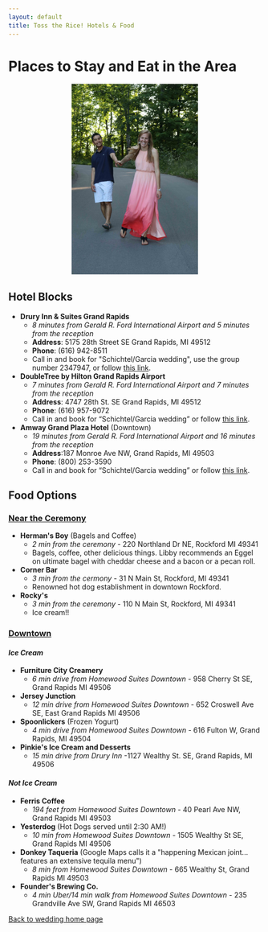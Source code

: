 ```yaml
---
layout: default
title: Toss the Rice! Hotels & Food
---
```


# Places to Stay and Eat in the Area
<center><img src="picture2.jpeg" style="width:50%"/></center>

## Hotel Blocks
- **Drury Inn & Suites Grand Rapids**
    - *8 minutes from Gerald R. Ford International Airport and 5 minutes from the reception*
    - **Address**: 5175 28th Street SE Grand Rapids, MI 49512
    - **Phone**: (616) 942-8511
    - Call in and book for "Schichtel/Garcia wedding", use the group number 2347947, or follow [this link](https://www.druryhotels.com/bookandstay/newreservation/?groupno=2347947).
- **DoubleTree by Hilton Grand Rapids Airport**
    - *7 minutes from Gerald R. Ford International Airport and 7 minutes from the reception*
    - **Address**: 4747 28th St. SE Grand Rapids, MI 49512
    - **Phone**: (616) 957-9072
    - Call in and book for “Schichtel/Garcia wedding” or follow [this link](https://secure3.hilton.com/en_US/dt/reservation/book.htm?inputModule=HOTEL&ctyhocn=GRRAIDT&spec_plan=CDTSGW&arrival=20190503&departure=20190505&cid=OM,WW,HILTONLINK,EN,DirectLink&fromId=HILTONLINKDIRECT).
- **Amway Grand Plaza Hotel** (Downtown)
    - *19 minutes from Gerald R. Ford International Airport and 16 minutes from the reception*
    - **Address**:187 Monroe Ave NW, Grand Rapids, MI 49503
    - **Phone**: (800) 253-3590
    - Call in and book for “Schichtel/Garcia wedding” or follow [this link](https://book.passkey.com/e/49745695).

## Food Options
### <u>Near the Ceremony</u>

- **Herman's Boy** (Bagels and Coffee)
    - *2 min from the ceremony* - 220 Northland Dr NE, Rockford MI 49341
    - Bagels, coffee, other delicious things. Libby recommends an Eggel on ultimate bagel with cheddar cheese and a bacon or a pecan roll.
- **Corner Bar**
    - *3 min from the cermony* - 31 N Main St, Rockford, MI 49341
    - Renowned hot dog establishment in downtown Rockford.
- **Rocky's**
    - *3 min from the ceremony* - 110 N Main St, Rockford, MI 49341
    - Ice cream!!

### <u>Downtown</u>

#### *Ice Cream*
- **Furniture City Creamery**
    - *6 min drive from Homewood Suites Downtown* - 958 Cherry St SE, Grand Rapids MI 49506
- **Jersey Junction**
    - *12 min drive from Homewood Suites Downtown* - 652 Croswell Ave SE, East Grand Rapids MI 49506
- **Spoonlickers** (Frozen Yogurt)
    - *4 min drive from Homewood Suites Downtown* - 616 Fulton W, Grand Rapids, MI 49504
- **Pinkie's Ice Cream and Desserts**
    - *15 min drive from Drury Inn* -1127 Wealthy St. SE, Grand Rapids, MI 49506



#### *Not Ice Cream*
- **Ferris Coffee**
    - *194 feet from Homewood Suites Downtown* - 40 Pearl Ave NW, Grand Rapids MI 49503
- **Yesterdog** (Hot Dogs served until 2:30 AM!)
    - *10 min from Homewood Suites Downtown* - 1505 Wealthy St SE, Grand Rapids MI 49506
- **Donkey Taqueria** (Google Maps calls it a "happening Mexican joint... features an extensive tequila menu")
    - *8 min from Homewood Suites Downtown* - 665 Wealthy St, Grand Rapids MI 49503
- **Founder's Brewing Co.**
    - *4 min Uber/14 min walk from Homewood Suites Downtown* - 235 Grandville Ave SW, Grand Rapids MI 46503

[Back to wedding home page](/tosstherice)

